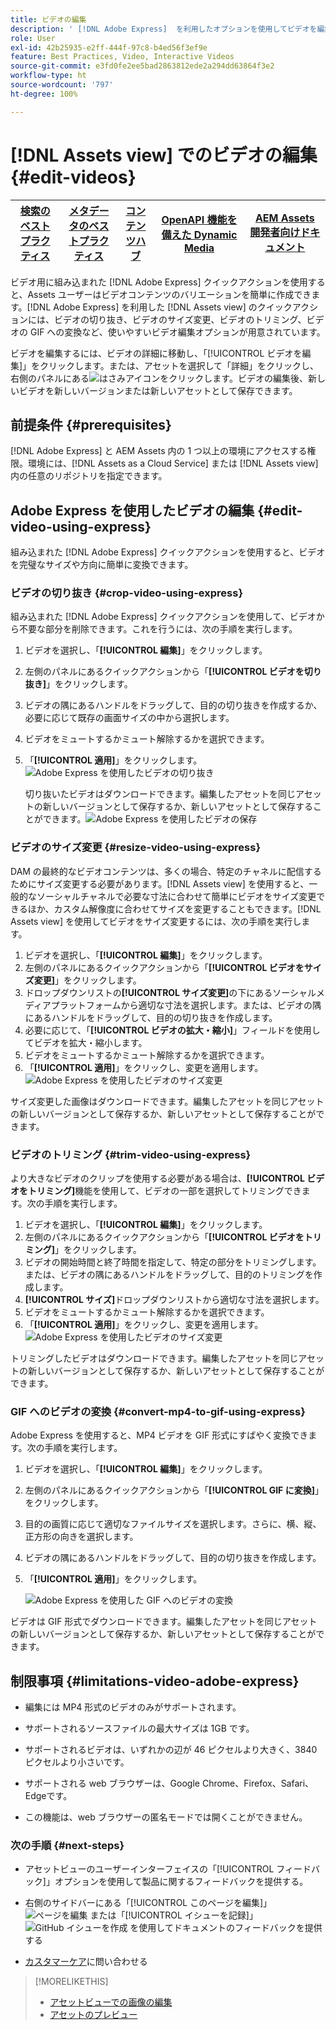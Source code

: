```yaml
---
title: ビデオの編集
description: ' [!DNL Adobe Express]  を利用したオプションを使用してビデオを編集し、更新したビデオをバージョンとして保存します。'
role: User
exl-id: 42b25935-e2ff-444f-97c8-b4ed56f3ef9e
feature: Best Practices, Video, Interactive Videos
source-git-commit: e3fd0fe2ee5bad2863812ede2a294dd63864f3e2
workflow-type: ht
source-wordcount: '797'
ht-degree: 100%

---
```


# [!DNL Assets view] でのビデオの編集 {#edit-videos}

| [検索のベストプラクティス](/help/assets/search-best-practices.md) | [メタデータのベストプラクティス](/help/assets/metadata-best-practices.md) | [コンテンツハブ](/help/assets/product-overview.md) | [OpenAPI 機能を備えた Dynamic Media](/help/assets/dynamic-media-open-apis-overview.md) | [AEM Assets 開発者向けドキュメント](https://developer.adobe.com/experience-cloud/experience-manager-apis/) |
| ------------- | --------------------------- |---------|----|-----|

ビデオ用に組み込まれた [!DNL Adobe Express] クイックアクションを使用すると、Assets ユーザーはビデオコンテンツのバリエーションを簡単に作成できます。[!DNL Adobe Express] を利用した [!DNL Assets view] のクイックアクションには、ビデオの切り抜き、ビデオのサイズ変更、ビデオのトリミング、ビデオの GIF への変換など、使いやすいビデオ編集オプションが用意されています。

ビデオを編集するには、ビデオの詳細に移動し、「[!UICONTROL ビデオを編集]」をクリックします。または、アセットを選択して「詳細」をクリックし、右側のパネルにある![はさみ](assets/do-not-localize/cut.svg)アイコンをクリックします。ビデオの編集後、新しいビデオを新しいバージョンまたは新しいアセットとして保存できます。

## 前提条件 {#prerequisites}

[!DNL Adobe Express] と AEM Assets 内の 1 つ以上の環境にアクセスする権限。環境には、[!DNL Assets as a Cloud Service] または [!DNL Assets view] 内の任意のリポジトリを指定できます。

## Adobe Express を使用したビデオの編集 {#edit-video-using-express}

組み込まれた [!DNL Adobe Express] クイックアクションを使用すると、ビデオを完璧なサイズや方向に簡単に変換できます。

### ビデオの切り抜き {#crop-video-using-express}

組み込まれた [!DNL Adobe Express] クイックアクションを使用して、ビデオから不要な部分を削除できます。これを行うには、次の手順を実行します。

1. ビデオを選択し、「**[!UICONTROL 編集]**」をクリックします。
2. 左側のパネルにあるクイックアクションから「**[!UICONTROL ビデオを切り抜き]**」をクリックします。
3. ビデオの隅にあるハンドルをドラッグして、目的の切り抜きを作成するか、必要に応じて既存の画面サイズの中から選択します。
4. ビデオをミュートするかミュート解除するかを選択できます。
5. 「**[!UICONTROL 適用]**」をクリックします。
   ![Adobe Express を使用したビデオの切り抜き](assets/adobe-express-crop-video.png)

   切り抜いたビデオはダウンロードできます。編集したアセットを同じアセットの新しいバージョンとして保存するか、新しいアセットとして保存することができます。![Adobe Express を使用したビデオの保存](assets/adobe-express-save-video.png)

### ビデオのサイズ変更 {#resize-video-using-express}

DAM の最終的なビデオコンテンツは、多くの場合、特定のチャネルに配信するためにサイズ変更する必要があります。[!DNL Assets view] を使用すると、一般的なソーシャルチャネルで必要な寸法に合わせて簡単にビデオをサイズ変更できるほか、カスタム解像度に合わせてサイズを変更することもできます。[!DNL Assets view] を使用してビデオをサイズ変更するには、次の手順を実行します。

1. ビデオを選択し、「**[!UICONTROL 編集]**」をクリックします。
2. 左側のパネルにあるクイックアクションから「**[!UICONTROL ビデオをサイズ変更]**」をクリックします。
3. ドロップダウンリストの&#x200B;**[!UICONTROL サイズ変更]**&#x200B;の下にあるソーシャルメディアプラットフォームから適切な寸法を選択します。または、ビデオの隅にあるハンドルをドラッグして、目的の切り抜きを作成します。
4. 必要に応じて、「**[!UICONTROL ビデオの拡大・縮小]**」フィールドを使用してビデオを拡大・縮小します。
5. ビデオをミュートするかミュート解除するかを選択できます。
6. 「**[!UICONTROL 適用]**」をクリックし、変更を適用します。
   ![Adobe Express を使用したビデオのサイズ変更](assets/adobe-express-resize-video.png)

サイズ変更した画像はダウンロードできます。編集したアセットを同じアセットの新しいバージョンとして保存するか、新しいアセットとして保存することができます。

### ビデオのトリミング {#trim-video-using-express}

より大きなビデオのクリップを使用する必要がある場合は、**[!UICONTROL ビデオをトリミング]**&#x200B;機能を使用して、ビデオの一部を選択してトリミングできます。次の手順を実行します。

1. ビデオを選択し、「**[!UICONTROL 編集]**」をクリックします。
2. 左側のパネルにあるクイックアクションから「**[!UICONTROL ビデオをトリミング]**」をクリックします。
3. ビデオの開始時間と終了時間を指定して、特定の部分をトリミングします。または、ビデオの隅にあるハンドルをドラッグして、目的のトリミングを作成します。
4. **[!UICONTROL サイズ]**&#x200B;ドロップダウンリストから適切な寸法を選択します。
5. ビデオをミュートするかミュート解除するかを選択できます。
6. 「**[!UICONTROL 適用]**」をクリックし、変更を適用します。
   ![Adobe Express を使用したビデオのサイズ変更](assets/adobe-express-trim-video.png)

トリミングしたビデオはダウンロードできます。編集したアセットを同じアセットの新しいバージョンとして保存するか、新しいアセットとして保存することができます。

### GIF へのビデオの変換 {#convert-mp4-to-gif-using-express}

Adobe Express を使用すると、MP4 ビデオを GIF 形式にすばやく変換できます。次の手順を実行します。

1. ビデオを選択し、「**[!UICONTROL 編集]**」をクリックします。
2. 左側のパネルにあるクイックアクションから「**[!UICONTROL GIF に変換]**」をクリックします。
3. 目的の画質に応じて適切なファイルサイズを選択します。さらに、横、縦、正方形の向きを選択します。
4. ビデオの隅にあるハンドルをドラッグして、目的の切り抜きを作成します。
5. 「**[!UICONTROL 適用]**」をクリックします。

   ![Adobe Express を使用した GIF へのビデオの変換](assets/adobe-express-convert-video-to-gif.png)

ビデオは GIF 形式でダウンロードできます。編集したアセットを同じアセットの新しいバージョンとして保存するか、新しいアセットとして保存することができます。

## 制限事項 {#limitations-video-adobe-express}

* 編集には MP4 形式のビデオのみがサポートされます。

* サポートされるソースファイルの最大サイズは 1GB です。

* サポートされるビデオは、いずれかの辺が 46 ピクセルより大きく、3840 ピクセルより小さいです。

* サポートされる web ブラウザーは、Google Chrome、Firefox、Safari、Edgeです。

* この機能は、web ブラウザーの匿名モードでは開くことができません。

### 次の手順 {#next-steps}

* アセットビューのユーザーインターフェイスの「[!UICONTROL フィードバック]」オプションを使用して製品に関するフィードバックを提供する。

* 右側のサイドバーにある「[!UICONTROL このページを編集]」 ![ページを編集](assets/do-not-localize/edit-page.png) または「[!UICONTROL イシューを記録]」 ![GitHub イシューを作成](assets/do-not-localize/github-issue.png) を使用してドキュメントのフィードバックを提供する

* [カスタマーケア](https://experienceleague.adobe.com/ja?support-solution=General#support)に問い合わせる

>[!MORELIKETHIS]
>
>* [アセットビューでの画像の編集](edit-images-assets-view.md)
>* [アセットのプレビュー](navigate-assets-view.md)
